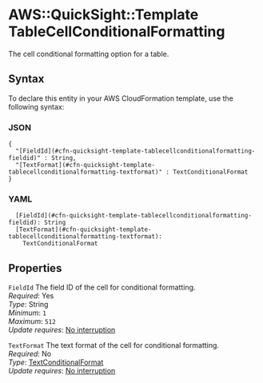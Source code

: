 # AWS::QuickSight::Template TableCellConditionalFormatting<a name="aws-properties-quicksight-template-tablecellconditionalformatting"></a>

The cell conditional formatting option for a table\.

## Syntax<a name="aws-properties-quicksight-template-tablecellconditionalformatting-syntax"></a>

To declare this entity in your AWS CloudFormation template, use the following syntax:

### JSON<a name="aws-properties-quicksight-template-tablecellconditionalformatting-syntax.json"></a>

```
{
  "[FieldId](#cfn-quicksight-template-tablecellconditionalformatting-fieldid)" : String,
  "[TextFormat](#cfn-quicksight-template-tablecellconditionalformatting-textformat)" : TextConditionalFormat
}
```

### YAML<a name="aws-properties-quicksight-template-tablecellconditionalformatting-syntax.yaml"></a>

```
  [FieldId](#cfn-quicksight-template-tablecellconditionalformatting-fieldid): String
  [TextFormat](#cfn-quicksight-template-tablecellconditionalformatting-textformat):
    TextConditionalFormat
```

## Properties<a name="aws-properties-quicksight-template-tablecellconditionalformatting-properties"></a>

`FieldId` <a name="cfn-quicksight-template-tablecellconditionalformatting-fieldid"></a>
The field ID of the cell for conditional formatting\.  
_Required_: Yes  
_Type_: String  
_Minimum_: `1`  
_Maximum_: `512`  
_Update requires_: [No interruption](https://docs.aws.amazon.com/AWSCloudFormation/latest/UserGuide/using-cfn-updating-stacks-update-behaviors.html#update-no-interrupt)

`TextFormat` <a name="cfn-quicksight-template-tablecellconditionalformatting-textformat"></a>
The text format of the cell for conditional formatting\.  
_Required_: No  
_Type_: [TextConditionalFormat](aws-properties-quicksight-template-textconditionalformat.md)  
_Update requires_: [No interruption](https://docs.aws.amazon.com/AWSCloudFormation/latest/UserGuide/using-cfn-updating-stacks-update-behaviors.html#update-no-interrupt)
